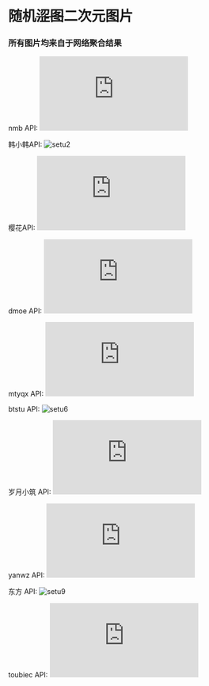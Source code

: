 # 随机~~涩图~~二次元图片

### 所有图片均来自于网络聚合结果

nmb API:
![setu1](https://api.nmb.show/1985acg.php)

韩小韩API:
![setu2](https://api.vvhan.com/api/acgimg)

樱花API:
![setu3](http://www.dmoe.cc/random.php)

dmoe API:
![setu4](http://www.dmoe.cc/random.php)

mtyqx API:
![setu5](http://api.mtyqx.cn/api/random.php)

btstu API:
![setu6](http://api.btstu.cn/sjbz/?lx=dongman)

岁月小筑 API:
![setu7](https://img.xjh.me/random_img.php)

yanwz API:
![setu8](https://acg.yanwz.cn/api.php)

东方 API:
![setu9](https://img.paulzzh.tech/touhou/random)

toubiec API:
![setu10](https://acg.toubiec.cn/random.php)
